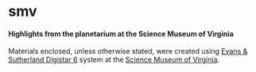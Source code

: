 # smv
#### Highlights from the planetarium at the Science Museum of Virginia

Materials enclosed, unless otherwise stated, were created using [Evans & Sutherland Digistar 6](https://www.es.com/Digistar/) system at the [Science Museum of Virginia](www.smv.org).
